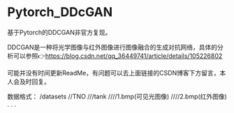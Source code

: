 # Pytorch_DDcGAN
基于Pytorch的DDCGAN非官方复现。

DDCGAN是一种将光学图像与红外图像进行图像融合的生成对抗网络，具体的分析可以参照👉https://blog.csdn.net/qq_36449741/article/details/105226802

可能并没有时间更新ReadMe，有问题可以去上面链接的CSDN博客下方留言，本人会及时回复。

数据格式：
/datasets
//TNO
///tank
////1.bmp(可见光图像)
////2.bmp(红外图像)
.
.
.
